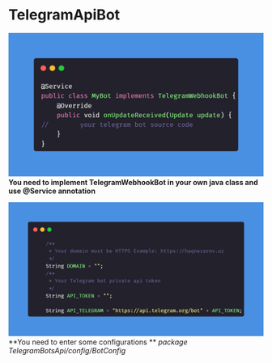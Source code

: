 # TelegramApiBot

![You need to implement TelegramWebhookBot in your own java class and use @Service annotation](https://github.com/haqnazarov/TelegramApiBot/blob/master/assets/img.png)
**You need to implement TelegramWebhookBot in your own java class and use @Service annotation**

![Config Your Bot](https://github.com/haqnazarov/TelegramApiBot/blob/master/assets/config.png)
**You need to enter some configurations
**
_package TelegramBotsApi/config/BotConfig_
